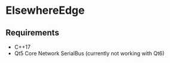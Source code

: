 # ElsewhereEdge

## Requirements
- C++17
- Qt5 Core Network SerialBus (currently not working with Qt6)
